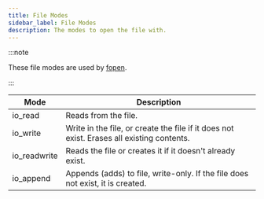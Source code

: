 ```yaml
---
title: File Modes
sidebar_label: File Modes
description: The modes to open the file with.
---
```


:::note

These file modes are used by [fopen](../functions/fopen).

:::

| Mode         | Description                                                                               |
| ------------ | ----------------------------------------------------------------------------------------- |
| io_read      | Reads from the file.                                                                      |
| io_write     | Write in the file, or create the file if it does not exist. Erases all existing contents. |
| io_readwrite | Reads the file or creates it if it doesn't already exist.                                 |
| io_append    | Appends (adds) to file, write-only. If the file does not exist, it is created.            |
